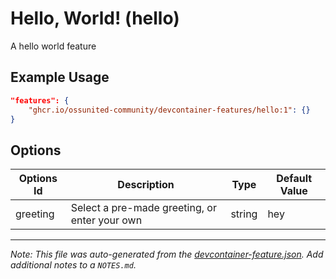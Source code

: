 
# Hello, World! (hello)

A hello world feature

## Example Usage

```json
"features": {
    "ghcr.io/ossunited-community/devcontainer-features/hello:1": {}
}
```

## Options

| Options Id | Description | Type | Default Value |
|-----|-----|-----|-----|
| greeting | Select a pre-made greeting, or enter your own | string | hey |



---

_Note: This file was auto-generated from the [devcontainer-feature.json](https://github.com/ossunited-community/devcontainer-features/blob/main/src/hello/devcontainer-feature.json).  Add additional notes to a `NOTES.md`._
